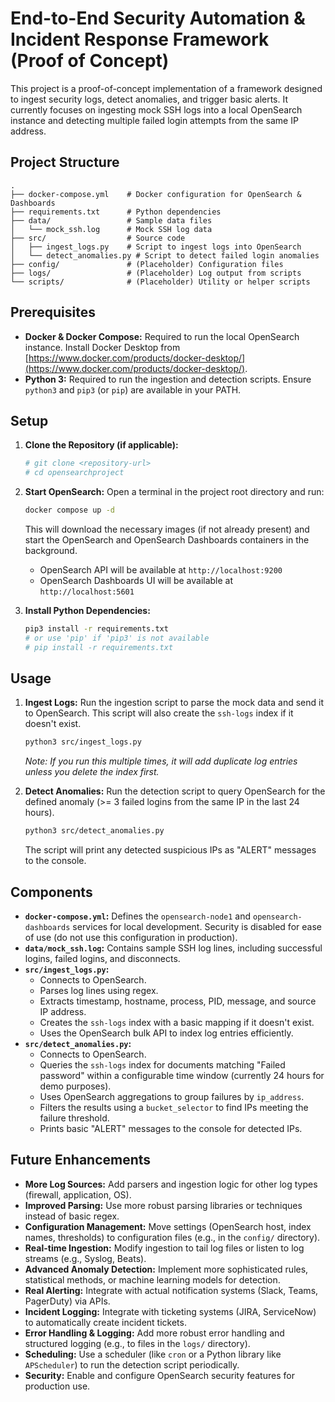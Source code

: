 # End-to-End Security Automation & Incident Response Framework (Proof of Concept)

This project is a proof-of-concept implementation of a framework designed to ingest security logs, detect anomalies, and trigger basic alerts. It currently focuses on ingesting mock SSH logs into a local OpenSearch instance and detecting multiple failed login attempts from the same IP address.

## Project Structure

```
.
├── docker-compose.yml    # Docker configuration for OpenSearch & Dashboards
├── requirements.txt      # Python dependencies
├── data/                 # Sample data files
│   └── mock_ssh.log      # Mock SSH log data
├── src/                  # Source code
│   ├── ingest_logs.py    # Script to ingest logs into OpenSearch
│   └── detect_anomalies.py # Script to detect failed login anomalies
├── config/               # (Placeholder) Configuration files
├── logs/                 # (Placeholder) Log output from scripts
└── scripts/              # (Placeholder) Utility or helper scripts
```

## Prerequisites

*   **Docker & Docker Compose:** Required to run the local OpenSearch instance. Install Docker Desktop from [https://www.docker.com/products/docker-desktop/](https://www.docker.com/products/docker-desktop/).
*   **Python 3:** Required to run the ingestion and detection scripts. Ensure `python3` and `pip3` (or `pip`) are available in your PATH.

## Setup

1.  **Clone the Repository (if applicable):**
    ```bash
    # git clone <repository-url>
    # cd opensearchproject 
    ```

2.  **Start OpenSearch:**
    Open a terminal in the project root directory and run:
    ```bash
    docker compose up -d
    ```
    This will download the necessary images (if not already present) and start the OpenSearch and OpenSearch Dashboards containers in the background.
    *   OpenSearch API will be available at `http://localhost:9200`
    *   OpenSearch Dashboards UI will be available at `http://localhost:5601`

3.  **Install Python Dependencies:**
    ```bash
    pip3 install -r requirements.txt 
    # or use 'pip' if 'pip3' is not available
    # pip install -r requirements.txt
    ```

## Usage

1.  **Ingest Logs:**
    Run the ingestion script to parse the mock data and send it to OpenSearch. This script will also create the `ssh-logs` index if it doesn't exist.
    ```bash
    python3 src/ingest_logs.py
    ```
    *Note: If you run this multiple times, it will add duplicate log entries unless you delete the index first.*

2.  **Detect Anomalies:**
    Run the detection script to query OpenSearch for the defined anomaly (>= 3 failed logins from the same IP in the last 24 hours).
    ```bash
    python3 src/detect_anomalies.py
    ```
    The script will print any detected suspicious IPs as "ALERT" messages to the console.

## Components

*   **`docker-compose.yml`:** Defines the `opensearch-node1` and `opensearch-dashboards` services for local development. Security is disabled for ease of use (do not use this configuration in production).
*   **`data/mock_ssh.log`:** Contains sample SSH log lines, including successful logins, failed logins, and disconnects.
*   **`src/ingest_logs.py`:**
    *   Connects to OpenSearch.
    *   Parses log lines using regex.
    *   Extracts timestamp, hostname, process, PID, message, and source IP address.
    *   Creates the `ssh-logs` index with a basic mapping if it doesn't exist.
    *   Uses the OpenSearch bulk API to index log entries efficiently.
*   **`src/detect_anomalies.py`:**
    *   Connects to OpenSearch.
    *   Queries the `ssh-logs` index for documents matching "Failed password" within a configurable time window (currently 24 hours for demo purposes).
    *   Uses OpenSearch aggregations to group failures by `ip_address`.
    *   Filters the results using a `bucket_selector` to find IPs meeting the failure threshold.
    *   Prints basic "ALERT" messages to the console for detected IPs.

## Future Enhancements

*   **More Log Sources:** Add parsers and ingestion logic for other log types (firewall, application, OS).
*   **Improved Parsing:** Use more robust parsing libraries or techniques instead of basic regex.
*   **Configuration Management:** Move settings (OpenSearch host, index names, thresholds) to configuration files (e.g., in the `config/` directory).
*   **Real-time Ingestion:** Modify ingestion to tail log files or listen to log streams (e.g., Syslog, Beats).
*   **Advanced Anomaly Detection:** Implement more sophisticated rules, statistical methods, or machine learning models for detection.
*   **Real Alerting:** Integrate with actual notification systems (Slack, Teams, PagerDuty) via APIs.
*   **Incident Logging:** Integrate with ticketing systems (JIRA, ServiceNow) to automatically create incident tickets.
*   **Error Handling & Logging:** Add more robust error handling and structured logging (e.g., to files in the `logs/` directory).
*   **Scheduling:** Use a scheduler (like `cron` or a Python library like `APScheduler`) to run the detection script periodically.
*   **Security:** Enable and configure OpenSearch security features for production use.
